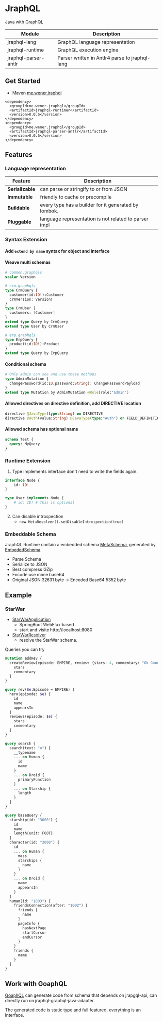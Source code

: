 # JraphQL
Java with GraphQL

Module | Description
-------|-----------
jraphql-lang | GraphQL language representation
jraphql-runtime | GraphQL execution engine
jraphql-parser-antlr | Parser written in Antlr4 parse to jraphql-lang

<!-- tobe remove
~~jrapgql-api~~ | Minimal api that may required by others
~~jraphql-graphql-java-adapter~~ | Adapter for [graphql-java/graphql-java](https://github.com/graphql-java/graphql-java)
-->

## Get Started

* Maven [me.wener.jraphql](https://search.maven.org/#search%7Cga%7C1%7Cg%3A%22me.wener.jraphql%22)

```
<dependency>
  <groupId>me.wener.jraphql</groupId>
  <artifactId>jraphql-runtimer</artifactId>
  <version>0.0.6</version>
</dependency>
<dependency>
  <groupId>me.wener.jraphql</groupId>
  <artifactId>jraphql-parser-antlr</artifactId>
  <version>0.0.6</version>
</dependency>
```

## Features

### Language representation
Feature | Description
--------------------|----
__Serializable__    | can parse or stringify to or from JSON
__Immutable__       | friendly to cache or precompile
__Buildable__       | every type has a builder for it generated by lombok.
__Pluggable__       | language representation is not related to parser impl

### Syntax Extension

#### Add `extend by name` syntax for object and interface

#### Weave multi schemas
```graphql
# common.graphqls
scalar Version

# crm.graphqls
type CrmQuery {
  customer(id:ID!):Customer
  crmVersion: Version!
}
type CrmUser {
  customers: [Customer]
}
extend type Query by CrmQuery
extend type User by CrmUser

# erp.graphqls
type ErpQuery {
  product(id:ID!):Product
}
extend type Query by ErpQuery
```

#### Conditional schema

```graphql
# Only admin can see and use these methods
type AdminMutation {
  changePassword(id:ID,password:String): ChangePasswordPayload
}
extend type Mutation by AdminMutation @Role(role:"admin")
```

#### Allowed directives on directive definition, add DIRECTIVE location

```graphql
directive @JavaType(type:String) on DIRECTIVE
directive @Auth(value:String) @JavaType(type:"Auth") on FIELD_DEFINITION;
```

#### Allowed schema has optional name

```graphql
schema Test {
  query: MyQuery
}
```

### Runtime Extension

1. Type implements interface don't need to write the fields again.

```graphql
interface Node {
    id: ID!
}

type User implements Node {
    # id: ID! # This is optional
}
``` 

2. Can disable introspection
    * `new MetaResolver().setDisableIntrospection(true)`

### Embeddable Schema

JraphQL Runtime contain a embedded schema [MetaSchema](./jraphql-runtime/src/main/java/me/wener/jraphql/schema/MetaSchema.java), generated by [EmbededSchema](./jraphql-runtime/src/test/java/me/wener/jraphql/example/EmbededSchema.java).   

* Parse Schema
* Serialize to JSON
* Best compress GZip
* Encode use mime base64
* Original JSON 32631 byte -> Encoded Base64 5352 byte

## Example

### StarWar

* [StarWarApplication](./jraphql-runtime/src/test/java/me/wener/jraphql/example/StarWarApplication.java)
    * SpringBoot WebFlux based
    * start and visite http://localhost:8080
* [StarWarResolver](./jraphql-runtime/src/test/java/me/wener/jraphql/example/StarWarResolverV1.java)
    * resolve the StarWar schema. 

Queries you can try

```graphql
mutation addRev {
  createReview(episode: EMPIRE, review: {stars: 4, commentary: "Ok Good"}) {
    stars
    commentary
  }
}

query rev($e:Episode = EMPIRE) {
  hero(episode: $e) {
    id
    name
    appearsIn
  }
  reviews(episode: $e) {
    stars
    commentary
  }
}

query search {
  search(text: "o") {
    __typename
    ... on Human {
      id
      name
    }
    ... on Droid {
      primaryFunction
    }
    ... on Starship {
      length
    }
  }
}

query baseQuery {
  starship(id: "3000") {
    id
    name
    length(unit: FOOT)
  }
  character(id: "2000") {
    id
    ... on Human {
      mass
      starships {
        name
      }
    }
    ... on Droid {
      name
      appearsIn
    }
  }
  human(id: "1003") {
    friendsConnection(after: "1002") {
      friends {
        name
      }
      pageInfo {
        hasNextPage
        startCursor
        endCursor
      }
    }
    friends {
      name
    }
  }
}
```

## Work with GoaphQL
[GoaphQL](https://github.com/wenerme/goaphql) can generate code from schema that depends on jrapgql-api, can directly run on jraphql-graphql-java-adapter.  

The generated code is static type and full featured, everything is an interface.
